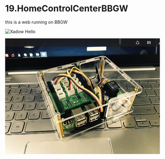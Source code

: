 # 19.HomeControlCenterBBGW
this is a web running on BBGW 

![Xadow Hello](http://www.seeedstudio.com/wiki/images/b/b7/Xadow_Wearable_Kit_For_Edison33.png)

![你好](https://raw.githubusercontent.com/Lee-Kevin/19.HomeControlCenterBBGW/master/images/1.png)
